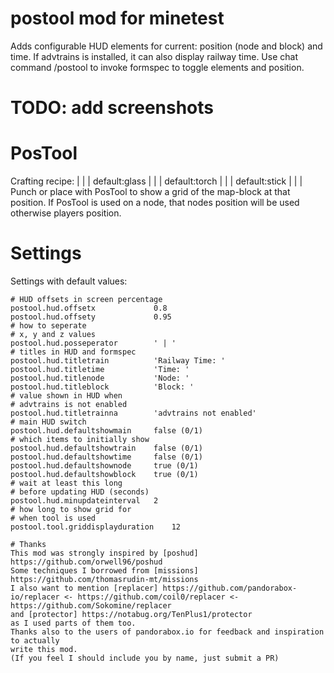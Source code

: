 
postool mod for minetest
============

Adds configurable HUD elements for current: position (node and block) and time.
If advtrains is installed, it can also display railway time.
Use chat command /postool to invoke formspec to toggle elements and position.

# TODO: add screenshots
# PosTool
Crafting recipe:
		|				|				| default:glass |
		|				| default:torch |				|
		| default:stick |				|				|
Punch or place with PosTool to show a grid of the map-block at that position.
If PosTool is used on a node, that nodes position will be used otherwise players position.

# Settings

Settings with default values:
```
# HUD offsets in screen percentage
postool.hud.offsetx				0.8
postool.hud.offsety				0.95
# how to seperate
# x, y and z values
postool.hud.posseperator		' | '
# titles in HUD and formspec
postool.hud.titletrain			'Railway Time: '
postool.hud.titletime			'Time: '
postool.hud.titlenode			'Node: '
postool.hud.titleblock			'Block: '
# value shown in HUD when
# advtrains is not enabled
postool.hud.titletrainna		'advtrains not enabled'
# main HUD switch
postool.hud.defaultshowmain		false (0/1)
# which items to initially show
postool.hud.defaultshowtrain	false (0/1)
postool.hud.defaultshowtime		false (0/1)
postool.hud.defaultshownode		true (0/1)
postool.hud.defaultshowblock	true (0/1)
# wait at least this long
# before updating HUD (seconds)
postool.hud.minupdateinterval	2
# how long to show grid for
# when tool is used
postool.tool.griddisplayduration	12

# Thanks
This mod was strongly inspired by [poshud] https://github.com/orwell96/poshud
Some techniques I borrowed from [missions] https://github.com/thomasrudin-mt/missions
I also want to mention [replacer] https://github.com/pandorabox-io/replacer <- https://github.com/coil0/replacer <- https://github.com/Sokomine/replacer
and [protector] https://notabug.org/TenPlus1/protector
as I used parts of them too.
Thanks also to the users of pandorabox.io for feedback and inspiration to actually
write this mod.
(If you feel I should include you by name, just submit a PR)

